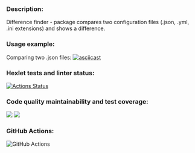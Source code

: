 ### Description:
Difference finder - package compares two configuration files (.json, .yml, .ini extensions) and shows a difference.

### Usage example:
Comparing two .json files:
[![asciicast](https://asciinema.org/a/qaFxqdAN2QM386mkZ8k01lhGT.svg)](https://asciinema.org/a/qaFxqdAN2QM386mkZ8k01lhGT)

### Hexlet tests and linter status:
[![Actions Status](https://github.com/nikivavlt/frontend-project-46/workflows/hexlet-check/badge.svg)](https://github.com/nikivavlt/frontend-project-46/actions)
### Code quality maintainability and test coverage:
<a href="https://codeclimate.com/github/nikivavlt/frontend-project-46/maintainability"><img src="https://api.codeclimate.com/v1/badges/92692aede1665fc3ccf2/maintainability" /></a>
<a href="https://codeclimate.com/github/nikivavlt/frontend-project-lvl1/test_coverage"><img src="https://api.codeclimate.com/v1/badges/92692aede1665fc3ccf2/test_coverage" /></a>
### GitHub Actions:
![GitHub Actions](https://github.com/nikivavlt/frontend-project-46/actions/workflows/main.yml/badge.svg)